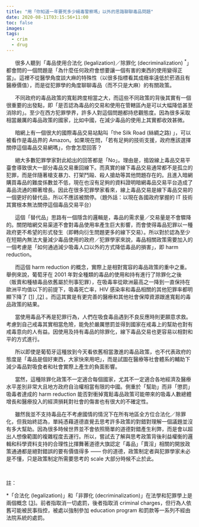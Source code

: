 ```yaml
---
title: "用「你知道一年要死多少緝毒警察嗎」以外的思路聊聊毒品問題"
date: 2020-08-11T03:15:56+11:00
toc: false
images:
tags:
  - crim
  - drug
---
```




&nbsp; &nbsp; &nbsp; 很多人聽到「毒品使用合法化 (legalization)／除罪化 (decriminalization) <sup>*</sup>」都會問的一個問題是「為什麼任何政府會想要讓一個有害的東西的使用變得正當」。這裡不從醫學角度談大麻的特殊性（以很多指標看其成癮率遠低於菸酒且有醫療價值），而是從犯罪學的角度聊聊毒品（而不只是大麻）的有關政策。

&nbsp; &nbsp; &nbsp; 不同政府的毒品政策的寬鬆跨度相當之大，而這些不同政策的背後其實有一個很重要的出發點，即「是否認為毒品的交易和使用在管轄區內是可以大幅降低甚至消除的」。至少在西方犯罪學界，許多人對這個問題都持悲觀態度。因為很多采取相當嚴厲的毒品政策的國家，比如中國，在減少毒品的使用上其實都收效甚微。

&nbsp; &nbsp; &nbsp; 暗網上有一個很大的國際毒品交易站點叫「the Silk Road (絲綢之路) 」，可以被看作是毒品界的 Amazon。如果現在問，「若有足夠的技術支援，政府應該選擇關停這個毒品交易網嗎」，你會怎麼回答？

&nbsp; &nbsp; &nbsp; 絕大多數犯罪學家對此給出的回答都是「No」。理由是，搗毀線上毒品交易平臺會導致很大一部分毒品交易重回線下。而真實的線下毒品交易通常都不是孤立的犯罪，而是伴隨著槍支暴力、打架鬥毆、殺人搶劫等其他問題存在的。且進入暗網購買毒品的難度係數並不低，現在也沒有足夠的資料證明暗網毒品交易平台造成了毒品流通的顯著增長。因此在很多犯罪學家看來，線上毒品交易是線下毒品交易的一個更好的替代品，所以不應該被關停。（題外話：以現在各國政府掌握的 IT 技術其實根本無法關停這個毒品交易平台）

&nbsp; &nbsp; &nbsp; 這個「替代品」思路有一個隱含的邏輯是，毒品的需求量／交易量是不會驟降的。關閉暗網交易渠道不會對毒品使用率產生巨大影響，而會使得毒品犯罪以一種政府更不希望的形式發生（即轉向衍生問題更多的線下交易）。所以對於認為至少在短期內無法大量減少毒品使用的政府／犯罪學家來說，毒品相關政策需要加入的一個考慮是「如何通過減少吸毒人口以外的方式降低毒品的損害」，即 harm reduction。

&nbsp; &nbsp; &nbsp; 而這個 harm reduction 的概念，實際上是相對寬容的毒品政策的重中之重。舉例來說，葡萄牙在 2001 年對全種類的毒品的使用和持有進行了除罪化之後 （販賣和種植毒品依舊屬於刑事犯罪），在吸毒率從歐洲最高之一降到一直保持在歐洲平均值以下的前提下，吸毒死亡率，HIV 感染率和毒品相關的其他犯罪率都明顯下降了 [[1]](https://transformdrugs.org/drug-decriminalisation-in-portugal-setting-the-record-straight/) ,[[2]](https://www.drugpolicy.org/sites/default/files/dpa-drug-decriminalization-portugal-health-human-centered-approach_0.pdf) 。而這其實是有更完善的醫療和其他社會保障資源跟進寬鬆的毒品政策的結果。

&nbsp; &nbsp; &nbsp; 當使用毒品不再是犯罪行為，人們在吸食毒品遇到不良反應時則更願意求救。考慮到自己戒毒其實相當危險，能免於嚴厲懲罰並得到國家在戒毒上的幫助也對有戒毒意向的人有益。因使用及持有毒品的除罪化，線下毒品交易也更容易以相對和平的方式進行。

&nbsp; &nbsp; &nbsp; 所以即使是葡萄牙這種放到今天看依舊相當激進的毒品政策，也不代表政府的態度是「毒品是個好東西，大家快來用吧」，而是試圖在醫療等社會體系的輔助下減少毒品對吸食者和社會實際上產生的負面影響。

&nbsp; &nbsp; &nbsp; 當然，這種除罪化政策不一定適合每個國家，尤其不一定適合各地經濟及醫療水平差別非常大且地方政府自治權相當有限的中國。側重於「幫助」而非「懲罰」吸毒者達成的 harm reduction 能否對衝掉寬鬆毒品政策可能帶來的吸毒人數總體增長和醫療投入的經濟損耗對社會的傷害也有很大的不確定性。

&nbsp; &nbsp; &nbsp; 雖然我並不支持毒品在不考慮國情的情況下在所有地區全方位合法化／除罪化，但我始終認為，單純憑藉道德直覺去思考許多政策的對錯對理解一個議題並沒有多大幫助。因為很多時候世界並不會依照簡單的道德對錯產生利弊，而是會以超出人想像範圍的複雜程度去運行。所以，嘗試去了解與思考政策背後利益權衡的邏輯和科學資料支持的合理性比揮舞著道德大旗認定「毒品」「賣淫」相關的開放政策通通都是絕對錯誤的要有價值得多 —— 你的道德，政策制定者與犯罪學家未必是不懂，只是政策制定所需要思考的 scale 大部分時候不止於此。

&nbsp; &nbsp;  <br>

註：

*「合法化 (legalization)」和「非罪化 (decriminalization)」在法學和犯罪學上是兩個概念 [[3](https://adf.org.au/talking-about-drugs/law/decriminalisation/overview-decriminalisation-legalisation/)]。前者指取消一切處罰，後者指取消 criminal charges，但行為人依舊可能被民事指控，被處以強制參加 education program 和罰款等一系列不經由法院系統的處罰。